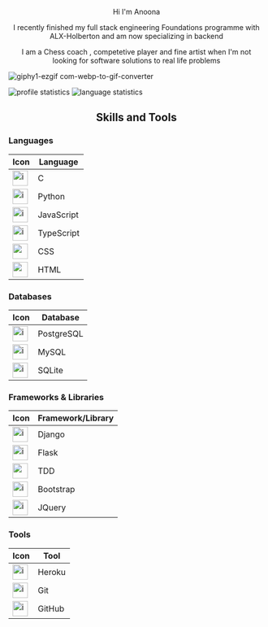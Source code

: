 <p align=center> Hi  I'm  Anoona </p>
<p align=center> I recently finished my full stack engineering Foundations programme with ALX-Holberton and am  now specializing in backend </p>

 <p align=center>I am a Chess coach , competetive player and  fine artist when I'm not looking for software solutions to real life problems </p>

![giphy1-ezgif com-webp-to-gif-converter](https://github.com/Anoonaa/Anoonaa/assets/122968120/56cc4514-b530-4dfa-8ad0-fb65e04eeb5f)

<img src="http://github-profile-summary-cards.vercel.app/api/cards/profile-details?username=Anoonaa&theme=github" alt="profile statistics"/>  <img src="https://github-readme-stats.vercel.app/api/top-langs?username=Anoonaa&layout=compact" alt="language statistics"/>

##  <p align=center> Skills and Tools </p>


### Languages

| Icon | Language |
| --- | --- |
| <img src="https://user-images.githubusercontent.com/25181517/192106070-46255bcf-65e6-4c6b-a296-bf8d0d8fb2a7.png" alt="icon" width="30" height="30" /> | C |
| <img src="https://techstack-generator.vercel.app/python-icon.svg" alt="icon" width="30" height="30" /> | Python |
| <img src="https://techstack-generator.vercel.app/js-icon.svg" alt="icon" width="30" height="30" /> | JavaScript |
| <img src="https://techstack-generator.vercel.app/ts-icon.svg" alt="icon" width="30" height="30" /> | TypeScript |
| <img height=30 src="https://cdn.jsdelivr.net/gh/devicons/devicon/icons/css3/css3-original.svg"/> | CSS |
| <img height=30 src="https://cdn.jsdelivr.net/gh/devicons/devicon/icons/html5/html5-original.svg"/> | HTML |

### Databases

| Icon | Database |
| --- | --- |
| <img src="https://cdn.jsdelivr.net/gh/devicons/devicon/icons/postgresql/postgresql-original.svg" alt="icon" width="30" height="30" /> | PostgreSQL |
| <img src="https://techstack-generator.vercel.app/mysql-icon.svg" alt="icon" width="30" height="30" /> | MySQL |
| <img src="https://cdn.jsdelivr.net/gh/devicons/devicon/icons/sqlite/sqlite-original.svg" alt="icon" width="30" height="30" /> | SQLite |
### Frameworks & Libraries
| Icon | Framework/Library |
| --- | --- |
| <img src="https://cdn.jsdelivr.net/npm/devicon-2.2@2.2.0/icons/django/django-original.svg" alt="icon" width="30" height="30" /> | Django |
| <img src="https://cdn.jsdelivr.net/gh/devicons/devicon/icons/flask/flask-original.svg" alt="icon" width="30" height="30" /> | Flask |
| <img width=30 src="https://user-images.githubusercontent.com/27622683/192119394-0284fdfc-3ad2-460c-8b57-5ed13a2cbfc0.png"/> | TDD |
| <img src="https://cdn.jsdelivr.net/gh/devicons/devicon/icons/bootstrap/bootstrap-original.svg" alt="icon" width="30" height="30" /> | Bootstrap |
| <img src="https://cdn.jsdelivr.net/gh/devicons/devicon/icons/jquery/jquery-original.svg" alt="icon" width="30" height="30" /> | JQuery |

### Tools

| Icon | Tool |
| --- | --- |
| <img src="https://cdn.jsdelivr.net/gh/devicons/devicon/icons/heroku/heroku-original.svg" alt="icon" width="30" height="30" /> | Heroku |
| <img src="https://cdn.jsdelivr.net/gh/devicons/devicon/icons/git/git-original.svg" alt="icon" width="30" height="30" /> | Git |
| <img src="https://techstack-generator.vercel.app/github-icon.svg" alt="icon"  width="30" height="30" /> | GitHub |
